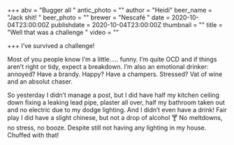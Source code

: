 +++
abv = "Bugger all "
antic_photo = ""
author = "Heidi"
beer_name = "Jack shit! "
beer_photo = ""
brewer = "Nescafé "
date = 2020-10-04T23:00:00Z
publishdate = 2020-10-04T23:00:00Z
thumbnail = ""
title = "Well that was a challenge "
video = ""

+++
I’ve survived a challenge! 

Most of you people know I’m a little..... funny. I’m quite OCD and if things aren’t right or tidy, expect a breakdown. I’m also an emotional drinker: annoyed? Have a brandy. Happy? Have a champers. Stressed? Vat of wine and an absolut chaser. 

So yesterday I didn’t manage a post, but I did have half my kitchen ceiling down fixing a leaking lead pipe, plaster all over, half my bathroom taken out and no electric due to my dodge lighting. And I didn’t even have a drink! Fair play I did have a slight chinese, but not a drop of alcohol 🍸 No meltdowns, no stress, no booze. Despite still not having any lighting in my house. Chuffed with that! 